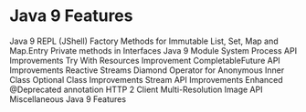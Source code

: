 # Java 9 Features

Java 9 REPL (JShell)
Factory Methods for Immutable List, Set, Map and Map.Entry
Private methods in Interfaces
Java 9 Module System
Process API Improvements
Try With Resources Improvement
CompletableFuture API Improvements
Reactive Streams
Diamond Operator for Anonymous Inner Class
Optional Class Improvements
Stream API Improvements
Enhanced @Deprecated annotation
HTTP 2 Client
Multi-Resolution Image API
Miscellaneous Java 9 Features
